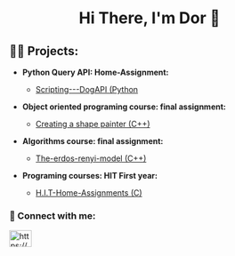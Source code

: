 <h1 align="center">Hi There, I'm Dor 👋</h1>

<h2>👨‍💻 Projects:</h2>


- <b>Python Query API: Home-Assignment: </b>
  - [Scripting---DogAPI (Python](https://github.com/DorBitton/Scripting---DogAPI)

- <b>Object oriented programing course: final assignment: </b>
  - [Creating a shape painter (C++)](https://github.com/DorBitton/MFC-painter---OOP)


- <b>Algorithms course: final assignment: </b>
  - [The-erdos-renyi-model (C++)](https://github.com/DorBitton/The-erdos-renyi-model)

- <b>Programing courses: HIT First year: </b>
  - [H.I.T-Home-Assignments (C)](https://github.com/DorBitton/H.I.T-Home-Assignments)



<h3 align="left"> 🤳 Connect with me:</h3>
<p align="left">
<a href="https://linkedin.com/in/dor-bitton/" target="blank"><img align="center" src="https://raw.githubusercontent.com/rahuldkjain/github-profile-readme-generator/master/src/images/icons/Social/linked-in-alt.svg" alt="https://www.linkedin.com/in/dor-bitton/" height="30" width="40" /></a>
</p>
